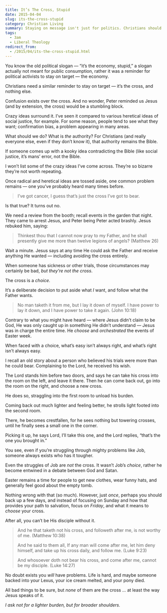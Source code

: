 ```yaml
---
title: It’s The Cross, Stupid
date: 2015-04-04
slug: its-the-cross-stupid
category: Christian Living
summary: Staying on message isn't just for politics. Christians should stay on message as well, and not get bogged down in liberal theology sidetracks.
tags: 
  - 3am
  - Liberal Theology
redirect_from:
  - /2015/04/its-the-cross-stupid.html
---
```




You know the old political slogan — “it’s the economy, stupid,” a slogan
actually not meant for public consumption, rather it was a reminder for
political activists to stay on target — the economy.

Christians need a similar reminder to stay on target — it’s the cross,
and nothing else.

Confusion exists over the cross. And no wonder, Peter reminded us Jesus
(and by extension, the cross) would be a stumbling block.

Crazy ideas surround it. I’ve seen it compared to various heretical
ideas of social justice, for example. For some reason, people tend to
see what they want; confirmation bias, a problem appearing in many
areas.


What should we do? What is *the* authority? For Christians (and really
everyone else, even if they don’t know it), that authority remains the
Bible.

If someone comes up with a kooky idea contradicting the Bible (like
social justice,
it’s mans’ error, not the Bible.

I won’t list some of the crazy ideas I’ve come across. They’re so
bizarre they’re not worth repeating.

Once radical and heretical ideas are tossed aside, one common problem
remains — one you’ve probably heard many times before.

> I’ve got cancer, I guess that’s just the cross I’ve got to bear.

Is that true? It turns out no.

We need a review from the booth; recall events in the garden that night.
They came to arrest Jesus, and Peter being Peter acted brashly. Jesus
rebuked him, saying:

> Thinkest thou that I cannot now pray to my Father, and he shall
> presently give me more than twelve legions of angels? (Matthew 26)

Wait a minute. Jesus says at any time He could ask the Father and
receive anything He wanted — including avoiding the cross entirely.

When someone has sickness or other trials, those circumstances may
certainly be bad, *but they’re not the cross*.

The cross is a *choice*.

It’s a deliberate decision to put aside what *I* want, and follow what
the Father wants.

> No man taketh it from me, but I lay it down of myself. I have power to
> lay it down, and I have power to take it again. (John 10:18)

Contrary to what you might have heard — where Jesus didn’t claim to be
God, He was only caught up in something He didn’t understand — Jesus was
in charge the entire time. He *choose* and *orchestrated* the events of
Easter week.

When faced with a choice, what’s easy isn’t always right, and what’s
right isn’t always easy.

I recall an old story about a person who believed his trials were more
than he could bear. Complaining to the Lord, he received his wish.

The Lord stands him before two doors, and says he can take his cross
into the room on the left, and leave it there. Then he can come back
out, go into the room on the right, and choose a new cross.

He does so, straggling into the first room to unload his burden.

Coming back out much lighter and feeling better, he strolls light footed
into the second room.

There, he becomes crestfallen, for he sees nothing but towering crosses,
until he finally sees a small one in the corner.

Picking it up, he says Lord, I’ll take this one, and the Lord replies,
“that’s the one you brought in.”

You see, even if you’re struggling through mighty problems like Job,
someone always exists who has it tougher.

Even the struggles of Job are *not* the cross. It wasn’t Job’s *choice*,
rather he become entwined in a debate between God and Satan.

Easter remains a time for people to get new clothes, wear funny hats,
and generally feel good about the empty tomb.

Nothing wrong with that (so much). However, just *once*, perhaps you
should back up a few days, and instead of focusing on Sunday and how
that provides your path to salvation, focus on *Friday*, and what it
means to *choose* your cross.

After all, you can’t be His disciple without it.

> And he that taketh not his cross, and followeth after me, is not
> worthy of me. (Matthew 10:38)
>
> And he said to them all, If any man will come after me, let him deny
> himself, and take up his cross daily, and follow me. (Luke 9:23)
>
> And whosoever doth not bear his cross, and come after me, cannot be my
> disciple. (Luke 14:27)

No doubt exists you *will* have problems. Life is hard, and maybe
someone backed into your Lexus, your ice cream melted, and your pony
died.

All bad things to be sure, but *none* of them are the cross … at least
the way Jesus speaks of it.

*I ask not for a lighter burden, but for broader shoulders.*

